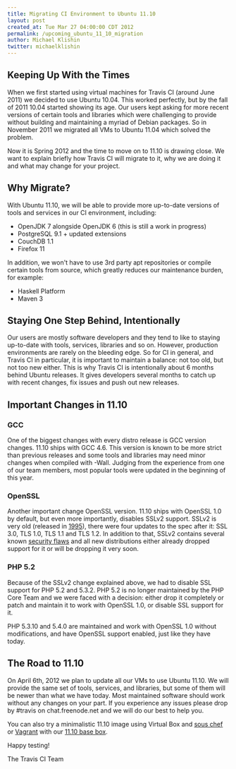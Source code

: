 ```yaml
---
title: Migrating CI Environment to Ubuntu 11.10
layout: post
created_at: Tue Mar 27 04:00:00 CDT 2012
permalink: /upcoming_ubuntu_11_10_migration
author: Michael Klishin
twitter: michaelklishin
---
```


## Keeping Up With the Times

When we first started using virtual machines for Travis CI (around June 2011) we decided to use Ubuntu 10.04. This worked perfectly, but by the fall of 2011 10.04 started showing its age. Our users kept asking for more recent versions of certain tools and libraries which were challenging to provide without building and maintaining a myriad of Debian packages. So in November 2011 we migrated all VMs to Ubuntu 11.04 which solved the problem.

Now it is Spring 2012 and the time to move on to 11.10 is drawing close. We want to explain briefly how Travis CI will migrate to it, why we are doing it and what may change for your project.


## Why Migrate?

With Ubuntu 11.10, we will be able to provide more up-to-date versions of tools and services in our CI environment, including:

 * OpenJDK 7 alongside OpenJDK 6 (this is still a work in progress)
 * PostgreSQL 9.1 + updated extensions
 * CouchDB 1.1
 * Firefox 11

In addition, we won't have to use 3rd party apt repositories or compile certain tools from source, which greatly reduces our maintenance burden, for example:

 * Haskell Platform
 * Maven 3


## Staying One Step Behind, Intentionally

Our users are mostly software developers and they tend to like to staying up-to-date with tools, services, libraries and so on. However, production environments are rarely on the bleeding edge. So for CI in general, and Travis CI in particular, it is important to maintain a balance: not too old, but not too new either. This is why Travis CI is intentionally about 6 months behind Ubuntu releases. It gives developers several months to catch up with recent changes, fix issues and push out new releases.



## Important Changes in 11.10

### GCC

One of the biggest changes with every distro release is GCC version changes. 11.10 ships with GCC 4.6. This version is known to be more strict than previous releases and some tools and libraries may need minor changes when compiled with -Wall. Judging from the experience from one of our team members, most popular tools were updated in the beginning of this year.


### OpenSSL

Another important change OpenSSL version. 11.10 ships with OpenSSL 1.0 by default, but even more importantly,
disables SSLv2 support. SSLv2 is very old (released in [1995](http://www.youtube.com/watch?v=N6voHeEa3ig)), there were four updates to the spec after it: SSL 3.0, TLS 1.0, TLS 1.1 and TLS 1.2. In addition to that, SSLv2 contains several known [security flaws](http://en.wikipedia.org/wiki/Secure_Socket_Layer#cite_note-5)
and all new distributions either already dropped support for it or will be dropping it very soon.


### PHP 5.2

Because of the SSLv2 change explained above, we had to disable SSL support for PHP 5.2 and 5.3.2. PHP 5.2 is no longer maintained by the PHP Core Team and we were faced with a decision: either drop it completely or patch and maintain it to work with OpenSSL 1.0, or disable SSL support for it.

PHP 5.3.10 and 5.4.0 are maintained and work with OpenSSL 1.0 without modifications, and have OpenSSL support enabled, just like they have today.


## The Road to 11.10

On April 6th, 2012 we plan to update all our VMs to use Ubuntu 11.10. We will provide the same set of tools, services, and libraries, but some of them will be newer than what we have today. Most maintained software should work without any changes on your part. If you experience any issues please drop by #travis on chat.freenode.net and we will do our best to help you.

You can also try a minimalistic 11.10 image using Virtual Box and [sous chef](https://github.com/michaelklishin/sous-chef) or [Vagrant](http://vagrantup.com)
with our [11.10 base box](http://files.travis-ci.org/boxes/bases/oneiric32_base.box).


Happy testing!


The Travis CI Team
